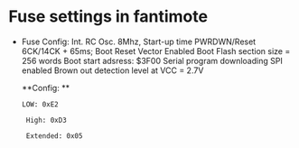 # Fuse settings in fantimote

 * Fuse Config: 
    	Int. RC Osc. 8Mhz,
    	Start-up time PWRDWN/Reset 6CK/14CK + 65ms;
    	Boot Reset Vector Enabled
    	Boot Flash section size = 256 words
    	Boot start adsress: $3F00
    	Serial program downloading SPI enabled
    	Brown out detection level at VCC = 2.7V

    

    **Config: **

    `LOW: 0xE2`

    ` High: 0xD3` 

    ` Extended: 0x05`

    